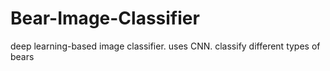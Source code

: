 # Bear-Image-Classifier
deep learning-based image classifier. uses CNN. classify different types of bears
